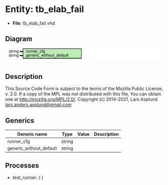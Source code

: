 # Entity: tb_elab_fail

- **File**: tb_elab_fail.vhd
## Diagram

![Diagram](tb_elab_fail.svg "Diagram")
## Description

This Source Code Form is subject to the terms of the Mozilla Public
License, v. 2.0. If a copy of the MPL was not distributed with this file,
You can obtain one at http://mozilla.org/MPL/2.0/.
Copyright (c) 2014-2021, Lars Asplund lars.anders.asplund@gmail.com
## Generics

| Generic name            | Type   | Value | Description |
| ----------------------- | ------ | ----- | ----------- |
| runner_cfg              | string |       |             |
| generic_without_default | string |       |             |
## Processes
- test_runner: (  )
